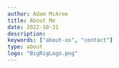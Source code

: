 ```yaml
---
author: Adam McAree
title: About Me
date: 2022-10-31       
description:
keywords: ["about-us", "contact"]
type: about
logo: "BigRigLogo.png"
---
```

